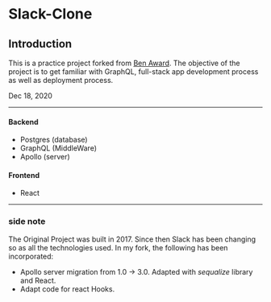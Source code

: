 # Slack-Clone

## Introduction

This is a practice project forked from [Ben Award](https://github.com/benawad/slack-clone-server/tree/master). The objective of the project is to get familiar with GraphQL, full-stack app development process as well as deployment process.

Dec 18, 2020

---

#### Backend

- Postgres (database)
- GraphQL (MiddleWare)
- Apollo (server)

#### Frontend

- React

---

### side note

The Original Project was built in 2017. Since then Slack has been changing so as all the technologies used. In my fork, the following has been incorporated:

- Apollo server migration from 1.0 -> 3.0. Adapted with _sequalize_ library and React.
- Adapt code for react Hooks.
